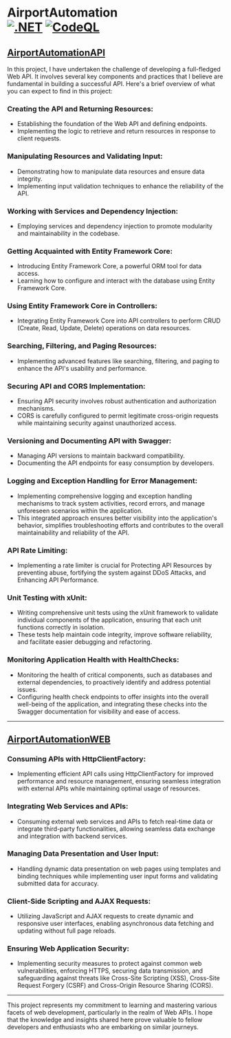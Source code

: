 
# AirportAutomation <br /> [![.NET](https://github.com/crni99/AirportAutomation/actions/workflows/dotnet.yml/badge.svg)](https://github.com/crni99/AirportAutomation/actions/workflows/dotnet.yml) [![CodeQL](https://github.com/crni99/AirportAutomation/actions/workflows/github-code-scanning/codeql/badge.svg)](https://github.com/crni99/AirportAutomation/actions/workflows/github-code-scanning/codeql)

## [AirportAutomationAPI](https://github.com/crni99/AirportAutomation/tree/main/AirportAutomation/Airport%D0%90utomationApi)
In this project, I have undertaken the challenge of developing a full-fledged Web API. It involves several key components and practices that I believe are fundamental in building a successful API. Here's a brief overview of what you can expect to find in this project:

### Creating the API and Returning Resources:
- Establishing the foundation of the Web API and defining endpoints.
- Implementing the logic to retrieve and return resources in response to client requests.

### Manipulating Resources and Validating Input:
- Demonstrating how to manipulate data resources and ensure data integrity.
- Implementing input validation techniques to enhance the reliability of the API.

### Working with Services and Dependency Injection:
- Employing services and dependency injection to promote modularity and maintainability in the codebase.

### Getting Acquainted with Entity Framework Core:
- Introducing Entity Framework Core, a powerful ORM tool for data access.
- Learning how to configure and interact with the database using Entity Framework Core.

### Using Entity Framework Core in Controllers:
- Integrating Entity Framework Core into API controllers to perform CRUD (Create, Read, Update, Delete) operations on data resources.

### Searching, Filtering, and Paging Resources:
- Implementing advanced features like searching, filtering, and paging to enhance the API's usability and performance.

### Securing API and CORS Implementation:
- Ensuring API security involves robust authentication and authorization mechanisms.
- CORS is carefully configured to permit legitimate cross-origin requests while maintaining security against unauthorized access.

### Versioning and Documenting API with Swagger:
- Managing API versions to maintain backward compatibility.
- Documenting the API endpoints for easy consumption by developers.

### Logging and Exception Handling for Error Management:
- Implementing comprehensive logging and exception handling mechanisms to track system activities, record errors, and manage unforeseen scenarios within the application.
- This integrated approach ensures better visibility into the application's behavior, simplifies troubleshooting efforts and contributes to the overall maintainability and reliability of the API.

### API Rate Limiting:
- Implementing a rate limiter is crucial for Protecting API Resources by preventing abuse, fortifying the system against DDoS Attacks, and Enhancing API Performance.

### Unit Testing with xUnit: 
- Writing comprehensive unit tests using the xUnit framework to validate individual components of the application, ensuring that each unit functions correctly in isolation. 
- These tests help maintain code integrity, improve software reliability, and facilitate easier debugging and refactoring.

### Monitoring Application Health with HealthChecks:
- Monitoring the health of critical components, such as databases and external dependencies, to proactively identify and address potential issues.
- Configuring health check endpoints to offer insights into the overall well-being of the application, and integrating these checks into the Swagger documentation for visibility and ease of access.

___

## [AirportAutomationWEB](https://github.com/crni99/AirportAutomation/tree/main/AirportAutomation/AirportAutomationWeb)


### Consuming APIs with HttpClientFactory:
- Implementing efficient API calls using HttpClientFactory for improved performance and resource management, ensuring seamless integration with external APIs while maintaining optimal usage of resources.

### Integrating Web Services and APIs:
- Consuming external web services and APIs to fetch real-time data or integrate third-party functionalities, allowing seamless data exchange and integration with backend services.

### Managing Data Presentation and User Input:
- Handling dynamic data presentation on web pages using templates and binding techniques while implementing user input forms and validating submitted data for accuracy.

### Client-Side Scripting and AJAX Requests:
- Utilizing JavaScript and AJAX requests to create dynamic and responsive user interfaces, enabling asynchronous data fetching and updating without full page reloads.

### Ensuring Web Application Security:
- Implementing security measures to protect against common web vulnerabilities, enforcing HTTPS, securing data transmission, and safeguarding against threats like Cross-Site Scripting (XSS), Cross-Site Request Forgery (CSRF) and Cross-Origin Resource Sharing (CORS).
___

This project represents my commitment to learning and mastering various facets of web development, particularly in the realm of Web APIs. I hope that the knowledge and insights shared here prove valuable to fellow developers and enthusiasts who are embarking on similar journeys.
